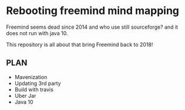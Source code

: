 # Rebooting freemind mind mapping
Freemind seems dead since 2014 and who use still sourceforge? and it does not run with java 10. 

This repository is all about that bring Freemind back to 2018!


## PLAN
* Mavenization
* Updating 3rd party
* Build with travis
* Uber Jar
* Java 10